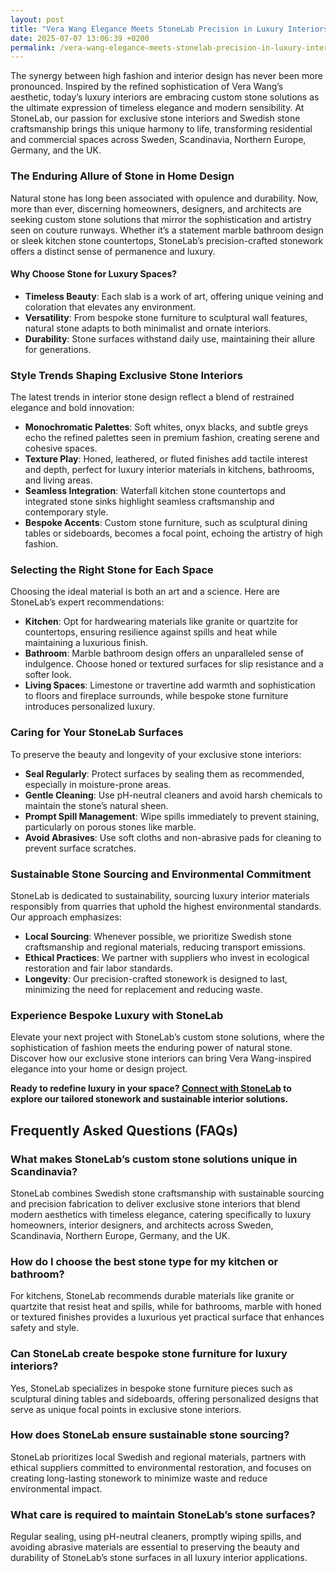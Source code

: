 ```yaml
---
layout: post
title: "Vera Wang Elegance Meets StoneLab Precision in Luxury Interiors"
date: 2025-07-07 13:06:39 +0200
permalink: /vera-wang-elegance-meets-stonelab-precision-in-luxury-interiors/
---
```

The synergy between high fashion and interior design has never been more pronounced. Inspired by the refined sophistication of Vera Wang’s aesthetic, today’s luxury interiors are embracing custom stone solutions as the ultimate expression of timeless elegance and modern sensibility. At StoneLab, our passion for exclusive stone interiors and Swedish stone craftsmanship brings this unique harmony to life, transforming residential and commercial spaces across Sweden, Scandinavia, Northern Europe, Germany, and the UK.

### The Enduring Allure of Stone in Home Design

Natural stone has long been associated with opulence and durability. Now, more than ever, discerning homeowners, designers, and architects are seeking custom stone solutions that mirror the sophistication and artistry seen on couture runways. Whether it’s a statement marble bathroom design or sleek kitchen stone countertops, StoneLab’s precision-crafted stonework offers a distinct sense of permanence and luxury.

#### Why Choose Stone for Luxury Spaces?

- **Timeless Beauty**: Each slab is a work of art, offering unique veining and coloration that elevates any environment.
- **Versatility**: From bespoke stone furniture to sculptural wall features, natural stone adapts to both minimalist and ornate interiors.
- **Durability**: Stone surfaces withstand daily use, maintaining their allure for generations.

### Style Trends Shaping Exclusive Stone Interiors

The latest trends in interior stone design reflect a blend of restrained elegance and bold innovation:

- **Monochromatic Palettes**: Soft whites, onyx blacks, and subtle greys echo the refined palettes seen in premium fashion, creating serene and cohesive spaces.
- **Texture Play**: Honed, leathered, or fluted finishes add tactile interest and depth, perfect for luxury interior materials in kitchens, bathrooms, and living areas.
- **Seamless Integration**: Waterfall kitchen stone countertops and integrated stone sinks highlight seamless craftsmanship and contemporary style.
- **Bespoke Accents**: Custom stone furniture, such as sculptural dining tables or sideboards, becomes a focal point, echoing the artistry of high fashion.

### Selecting the Right Stone for Each Space

Choosing the ideal material is both an art and a science. Here are StoneLab’s expert recommendations:

- **Kitchen**: Opt for hardwearing materials like granite or quartzite for countertops, ensuring resilience against spills and heat while maintaining a luxurious finish.
- **Bathroom**: Marble bathroom design offers an unparalleled sense of indulgence. Choose honed or textured surfaces for slip resistance and a softer look.
- **Living Spaces**: Limestone or travertine add warmth and sophistication to floors and fireplace surrounds, while bespoke stone furniture introduces personalized luxury.

### Caring for Your StoneLab Surfaces

To preserve the beauty and longevity of your exclusive stone interiors:

- **Seal Regularly**: Protect surfaces by sealing them as recommended, especially in moisture-prone areas.
- **Gentle Cleaning**: Use pH-neutral cleaners and avoid harsh chemicals to maintain the stone’s natural sheen.
- **Prompt Spill Management**: Wipe spills immediately to prevent staining, particularly on porous stones like marble.
- **Avoid Abrasives**: Use soft cloths and non-abrasive pads for cleaning to prevent surface scratches.

### Sustainable Stone Sourcing and Environmental Commitment

StoneLab is dedicated to sustainability, sourcing luxury interior materials responsibly from quarries that uphold the highest environmental standards. Our approach emphasizes:

- **Local Sourcing**: Whenever possible, we prioritize Swedish stone craftsmanship and regional materials, reducing transport emissions.
- **Ethical Practices**: We partner with suppliers who invest in ecological restoration and fair labor standards.
- **Longevity**: Our precision-crafted stonework is designed to last, minimizing the need for replacement and reducing waste.

### Experience Bespoke Luxury with StoneLab

Elevate your next project with StoneLab’s custom stone solutions, where the sophistication of fashion meets the enduring power of natural stone. Discover how our exclusive stone interiors can bring Vera Wang-inspired elegance into your home or design project.

**Ready to redefine luxury in your space? [Connect with StoneLab](https://stonelab.se/) to explore our tailored stonework and sustainable interior solutions.**

## Frequently Asked Questions (FAQs)

### What makes StoneLab’s custom stone solutions unique in Scandinavia?

StoneLab combines Swedish stone craftsmanship with sustainable sourcing and precision fabrication to deliver exclusive stone interiors that blend modern aesthetics with timeless elegance, catering specifically to luxury homeowners, interior designers, and architects across Sweden, Scandinavia, Northern Europe, Germany, and the UK.

### How do I choose the best stone type for my kitchen or bathroom?

For kitchens, StoneLab recommends durable materials like granite or quartzite that resist heat and spills, while for bathrooms, marble with honed or textured finishes provides a luxurious yet practical surface that enhances safety and style.

### Can StoneLab create bespoke stone furniture for luxury interiors?

Yes, StoneLab specializes in bespoke stone furniture pieces such as sculptural dining tables and sideboards, offering personalized designs that serve as unique focal points in exclusive stone interiors.

### How does StoneLab ensure sustainable stone sourcing?

StoneLab prioritizes local Swedish and regional materials, partners with ethical suppliers committed to environmental restoration, and focuses on creating long-lasting stonework to minimize waste and reduce environmental impact.

### What care is required to maintain StoneLab’s stone surfaces?

Regular sealing, using pH-neutral cleaners, promptly wiping spills, and avoiding abrasive materials are essential to preserving the beauty and durability of StoneLab’s stone surfaces in all luxury interior applications.

<script type="application/ld+json">
{
  "@context": "https://schema.org",
  "@type": "BlogPosting",
  "headline": "Vera Wang Elegance Meets StoneLab Precision in Luxury Interiors",
  "description": "Explore how StoneLab blends Vera Wang-inspired elegance with Swedish stone craftsmanship to create exclusive custom stone solutions for luxury interiors across Northern Europe.",
  "author": {
    "@type": "Person",
    "name": "StoneLab"
  },
  "publisher": {
    "@type": "Organization",
    "name": "StoneLab",
    "logo": {
      "@type": "ImageObject",
      "url": "https://stonelab.se/logo.png"
    }
  },
  "datePublished": "2024-06-01",
  "mainEntityOfPage": {
    "@type": "WebPage",
    "@id": "https://stonelab.se/blog/vera-wang-elegance-stonelab-precision"
  },
  "keywords": "StoneLab, custom stone solutions, interior stone design, exclusive stone interiors, Swedish stone craftsmanship, luxury interior materials, kitchen stone countertops, marble bathroom design, bespoke stone furniture, sustainable stone sourcing",
  "inLanguage": "en",
  "url": "https://stonelab.se/blog/vera-wang-elegance-stonelab-precision"
}
</script>

<script type="application/ld+json">
{
  "@context": "https://schema.org",
  "@type": "FAQPage",
  "mainEntity": [
    {
      "@type": "Question",
      "name": "What makes StoneLab’s custom stone solutions unique in Scandinavia?",
      "acceptedAnswer": {
        "@type": "Answer",
        "text": "StoneLab combines Swedish stone craftsmanship with sustainable sourcing and precision fabrication to deliver exclusive stone interiors that blend modern aesthetics with timeless elegance, catering specifically to luxury homeowners, interior designers, and architects across Sweden, Scandinavia, Northern Europe, Germany, and the UK."
      }
    },
    {
      "@type": "Question",
      "name": "How do I choose the best stone type for my kitchen or bathroom?",
      "acceptedAnswer": {
        "@type": "Answer",
        "text": "For kitchens, StoneLab recommends durable materials like granite or quartzite that resist heat and spills, while for bathrooms, marble with honed or textured finishes provides a luxurious yet practical surface that enhances safety and style."
      }
    },
    {
      "@type": "Question",
      "name": "Can StoneLab create bespoke stone furniture for luxury interiors?",
      "acceptedAnswer": {
        "@type": "Answer",
        "text": "Yes, StoneLab specializes in bespoke stone furniture pieces such as sculptural dining tables and sideboards, offering personalized designs that serve as unique focal points in exclusive stone interiors."
      }
    },
    {
      "@type": "Question",
      "name": "How does StoneLab ensure sustainable stone sourcing?",
      "acceptedAnswer": {
        "@type": "Answer",
        "text": "StoneLab prioritizes local Swedish and regional materials, partners with ethical suppliers committed to environmental restoration, and focuses on creating long-lasting stonework to minimize waste and reduce environmental impact."
      }
    },
    {
      "@type": "Question",
      "name": "What care is required to maintain StoneLab’s stone surfaces?",
      "acceptedAnswer": {
        "@type": "Answer",
        "text": "Regular sealing, using pH-neutral cleaners, promptly wiping spills, and avoiding abrasive materials are essential to preserving the beauty and durability of StoneLab’s stone surfaces in all luxury interior applications."
      }
    }
  ]
}
</script>